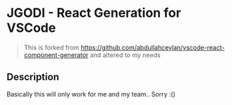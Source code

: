 # JGODI - React Generation for VSCode

> This is forked from https://github.com/abdullahceylan/vscode-react-component-generator and altered to my needs

## Description

Basically this will only work for me and my team.. Sorry :()
